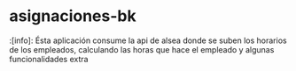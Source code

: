 # asignaciones-bk
:[info]: Ésta aplicación consume la api de alsea donde se suben los horarios de los empleados, calculando las horas que hace el empleado y algunas funcionalidades extra
